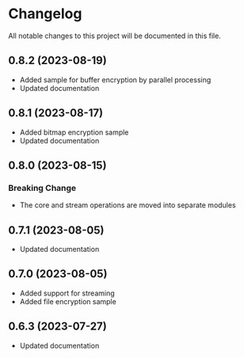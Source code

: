 # Changelog

All notable changes to this project will be documented in this file.

## 0.8.2 (2023-08-19)

- Added sample for buffer encryption by parallel processing
- Updated documentation

## 0.8.1 (2023-08-17)

- Added bitmap encryption sample
- Updated documentation

## 0.8.0 (2023-08-15)

### Breaking Change

- The core and stream operations are moved into separate modules

## 0.7.1 (2023-08-05)

- Updated documentation

## 0.7.0 (2023-08-05)

- Added support for streaming
- Added file encryption sample

## 0.6.3 (2023-07-27)

- Updated documentation
